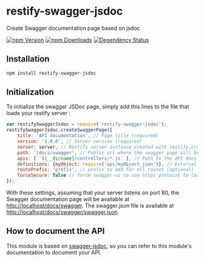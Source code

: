 # restify-swagger-jsdoc
Create Swagger documentation page based on jsdoc

[![npm Version](https://img.shields.io/npm/v/restify-swagger-jsdoc.svg)](https://www.npmjs.com/package/restify-swagger-jsdoc)
[![npm Downloads](https://img.shields.io/npm/dm/restify-swagger-jsdoc.svg)](https://www.npmjs.com/package/restify-swagger-jsdoc)
[![Dependency Status](https://gemnasium.com/badges/github.com/RemyJeancolas/restify-swagger-jsdoc.svg)](https://gemnasium.com/github.com/RemyJeancolas/restify-swagger-jsdoc)

## Installation
```bash
npm install restify-swagger-jsdoc
```
## Initialization
To initialize the swagger JSDoc page, simply add this lines to the file that loads your restify server :
```javascript
var restifySwaggerJsdoc = require('restify-swagger-jsdoc');
restifySwaggerJsdoc.createSwaggerPage({
    title: 'API documentation', // Page title (required)
    version: '1.0.0', // Server version (required)
    server: server, // Restify server instance created with restify.createServer()
    path: '/docs/swagger', // Public url where the swagger page will be available
    apis: [ `${__dirname}/controllers/*.js` ], // Path to the API docs
    definitions: {myObject: require('api/myObject.json')}, // External definitions to add to swagger (optional)
    routePrefix: 'prefix', // prefix to add for all routes (optional)
    forceSecure: false // force swagger-ui to use https protocol to load JSON file (optional, default: false)
});
```
With these settings, assuming that your server listens on port 80, the Swagger documentation page will be available at [http://localhost/docs/swagger](http://localhost/docs/swagger).
The swagger.json file is available at [http://localhost/docs/swagger/swagger.json](http://localhost/docs/swagger/swagger.json).
## How to document the API
This module is based on [swagger-jsdoc](https://www.npmjs.com/package/swagger-jsdoc), so you can refer to this module's documentation to document your API.